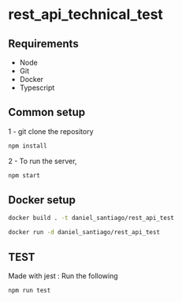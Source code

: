 # rest_api_technical_test

## Requirements

* Node
* Git
* Docker
* Typescript

## Common setup

1 - git clone the repository
```bash
npm install
```

2 - To run the server,

```bash
npm start
```

## Docker setup 
```bash
docker build . -t daniel_santiago/rest_api_test
```
```bash
docker run -d daniel_santiago/rest_api_test
```

## TEST
Made with jest : Run the following
```bash
npm run test
```
